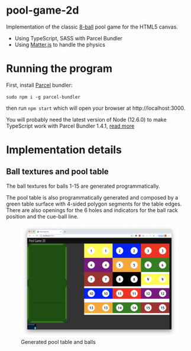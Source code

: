 # pool-game-2d
Implementation of the classic [8-ball][eight-ball] pool game for the HTML5 canvas.

- Using TypeScript, SASS with Parcel Bundler
- Using [Matter.js][matter-js] to handle the physics

# Running the program
First, install [Parcel][parcel-bundler] bundler:

<code>sudo npm i -g parcel-bundler</code>

then run `npm start` which will open your browser at http://localhost:3000.

You will probably need the latest version of Node (12.6.0) to make TypeScript work with Parcel Bundler 1.4.1, [read more][issue-1]

# Implementation details

## Ball textures and pool table
The ball textures for balls 1-15 are generated programmatically.
<!--
<figure class="image">
  <img src="screenshots/poolgame-generated-ball-textures.png" alt="Ball textures" />
  <figcaption>Ball textures</figcaption>
</figure>
-->
The pool table is also programmatically generated and composed by a green table surface with 4-sided polygon segments for the table edges. There are also openings for the 6 holes and indicators for the ball rack position and the cue-ball line.
<figure class="image">
  <img src="screenshots/poolgame-generated-table.png" alt="Pool table" />
  <figcaption>Generated pool table and balls</figcaption>
</figure>

[eight-ball]: https://en.wikipedia.org/wiki/Eight-ball
[parcel-bundler]: https://parceljs.org/
[issue-1]: https://github.com/parcel-bundler/parcel/issues/579
[matter-js]: https://ghub.io/matter-js
[poly-decomp]: https://ghub.io/poly-decomp
[stats-js]: https://ghub.io/stats.js
[ball-textures]: https://sites.google.com/site/actividades8/texturas
